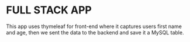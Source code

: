 # FULL STACK APP
This app uses thymeleaf for front-end where it captures users first name and age, then we sent the data to the backend and save it a MySQL table. 